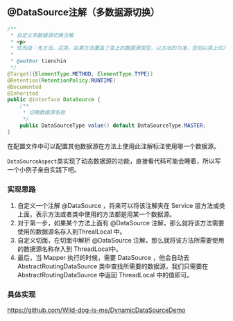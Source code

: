 ## @DataSource注解（多数据源切换）

```java
/**
 * 自定义多数据源切换注解
 * <p>
 * 优先级：先方法，后类，如果方法覆盖了类上的数据源类型，以方法的为准，否则以类上的为准
 *
 * @author tienchin
 */
@Target({ElementType.METHOD, ElementType.TYPE})
@Retention(RetentionPolicy.RUNTIME)
@Documented
@Inherited
public @interface DataSource {
    /**
     * 切换数据源名称
     */
    public DataSourceType value() default DataSourceType.MASTER;
}
```

在配置文件中可以配置其他数据源在方法上使用此注解标注使用哪一个数据源。

`DataSourceAspect`类实现了动态数据源的功能，直接看代码可能会睡着，所以写一个小例子亲自实践下吧。

### 实现思路

1. 自定义一个注解 @DataSource ，将来可以将该注解夹在 Service 层方法或类上面，表示方法或者类中使用的方法都是用某一个数据源。
2. 对于第一步，如果某个方法上面有 @DataSource 注解，那么就将该方法需要使用的数据源名存入到ThrealLocal 中。
3. 自定义切面，在切面中解析 @DataSource 注解，那么就将该方法所需要使用的数据源名称存入到 ThreadLocal中。
4. 最后，当 Mapper 执行的时候，需要 DataSource ，他会自动去 AbstractRoutingDataSource 类中查找所需要的数据源，我们只需要在 AbstractRoutingDataSource 中返回 ThreadLocal 中的值即可。

### 具体实现

https://github.com/Wild-dog-is-me/DynamicDataSourceDemo
